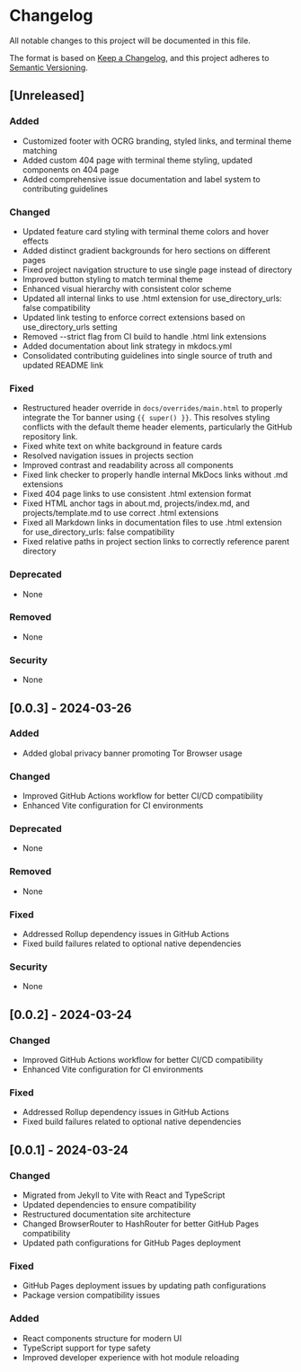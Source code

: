 # Changelog

All notable changes to this project will be documented in this file.

The format is based on [Keep a Changelog](https://keepachangelog.com/en/1.0.0/),
and this project adheres to [Semantic Versioning](https://semver.org/spec/v2.0.0.html).

## [Unreleased]

### Added
- Customized footer with OCRG branding, styled links, and terminal theme matching
- Added custom 404 page with terminal theme styling, updated components on 404 page
- Added comprehensive issue documentation and label system to contributing guidelines

### Changed
- Updated feature card styling with terminal theme colors and hover effects
- Added distinct gradient backgrounds for hero sections on different pages
- Fixed project navigation structure to use single page instead of directory
- Improved button styling to match terminal theme
- Enhanced visual hierarchy with consistent color scheme
- Updated all internal links to use .html extension for use_directory_urls: false compatibility
- Updated link testing to enforce correct extensions based on use_directory_urls setting
- Removed --strict flag from CI build to handle .html link extensions
- Added documentation about link strategy in mkdocs.yml
- Consolidated contributing guidelines into single source of truth and updated README link

### Fixed
- Restructured header override in `docs/overrides/main.html` to properly integrate the Tor banner using `{{ super() }}`. This resolves styling conflicts with the default theme header elements, particularly the GitHub repository link.
- Fixed white text on white background in feature cards
- Resolved navigation issues in projects section
- Improved contrast and readability across all components
- Fixed link checker to properly handle internal MkDocs links without .md extensions
- Fixed 404 page links to use consistent .html extension format
- Fixed HTML anchor tags in about.md, projects/index.md, and projects/template.md to use correct .html extensions
- Fixed all Markdown links in documentation files to use .html extension for use_directory_urls: false compatibility
- Fixed relative paths in project section links to correctly reference parent directory

### Deprecated
- None

### Removed
- None

### Security
- None

## [0.0.3] - 2024-03-26

### Added
- Added global privacy banner promoting Tor Browser usage

### Changed
- Improved GitHub Actions workflow for better CI/CD compatibility
- Enhanced Vite configuration for CI environments

### Deprecated
- None

### Removed
- None

### Fixed
- Addressed Rollup dependency issues in GitHub Actions
- Fixed build failures related to optional native dependencies

### Security
- None

## [0.0.2] - 2024-03-24
### Changed
- Improved GitHub Actions workflow for better CI/CD compatibility
- Enhanced Vite configuration for CI environments

### Fixed
- Addressed Rollup dependency issues in GitHub Actions
- Fixed build failures related to optional native dependencies

## [0.0.1] - 2024-03-24
### Changed
- Migrated from Jekyll to Vite with React and TypeScript
- Updated dependencies to ensure compatibility
- Restructured documentation site architecture
- Changed BrowserRouter to HashRouter for better GitHub Pages compatibility
- Updated path configurations for GitHub Pages deployment

### Fixed
- GitHub Pages deployment issues by updating path configurations
- Package version compatibility issues

### Added
- React components structure for modern UI
- TypeScript support for type safety
- Improved developer experience with hot module reloading 